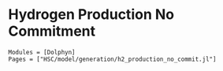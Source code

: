 # Hydrogen Production No Commitment
```@autodocs
Modules = [Dolphyn]
Pages = ["HSC/model/generation/h2_production_no_commit.jl"]
```